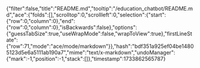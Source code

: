 {"filter":false,"title":"README.md","tooltip":"/education_chatbot/README.md","ace":{"folds":[],"scrolltop":0,"scrollleft":0,"selection":{"start":{"row":0,"column":0},"end":{"row":0,"column":0},"isBackwards":false},"options":{"guessTabSize":true,"useWrapMode":false,"wrapToView":true},"firstLineState":{"row":71,"mode":"ace/mode/markdown"}},"hash":"bdf351a925ef04be14805123d5e6a5111ab190a7","mime":"text/x-markdown","undoManager":{"mark":-1,"position":-1,"stack":[]},"timestamp":1733862565787}